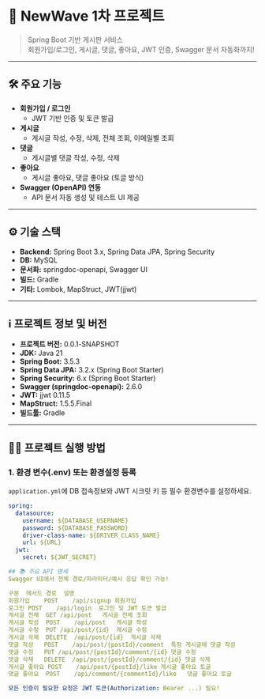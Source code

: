 # 📝 NewWave 1차 프로젝트

> Spring Boot 기반 게시판 서비스  
> 회원가입/로그인, 게시글, 댓글, 좋아요, JWT 인증, Swagger 문서 자동화까지!

---

## 🛠️ 주요 기능

- **회원가입 / 로그인**
    - JWT 기반 인증 및 토큰 발급
- **게시글**
    - 게시글 작성, 수정, 삭제, 전체 조회, 이메일별 조회
- **댓글**
    - 게시글별 댓글 작성, 수정, 삭제
- **좋아요**
    - 게시글 좋아요, 댓글 좋아요 (토글 방식)
- **Swagger (OpenAPI) 연동**
    - API 문서 자동 생성 및 테스트 UI 제공

---

## ⚙️ 기술 스택

- **Backend:** Spring Boot 3.x, Spring Data JPA, Spring Security
- **DB:** MySQL
- **문서화:** springdoc-openapi, Swagger UI
- **빌드:** Gradle
- **기타:** Lombok, MapStruct, JWT(jjwt)

---

## ℹ️ 프로젝트 정보 및 버전

- **프로젝트 버전:** 0.0.1-SNAPSHOT
- **JDK:** Java 21
- **Spring Boot:** 3.5.3
- **Spring Data JPA:** 3.2.x (Spring Boot Starter)
- **Spring Security:** 6.x (Spring Boot Starter)
- **Swagger (springdoc-openapi):** 2.6.0
- **JWT:** jjwt 0.11.5
- **MapStruct:** 1.5.5.Final
- **빌드툴:** Gradle

---

## 🏃‍♂️ 프로젝트 실행 방법

### 1. **환경 변수(.env) 또는 환경설정 등록**
`application.yml`에 DB 접속정보와 JWT 시크릿 키 등 필수 환경변수를 설정하세요.

```yaml
spring:
  datasource:
    username: ${DATABASE_USERNAME}
    password: ${DATABASE_PASSWORD}
    driver-class-name: ${DRIVER_CLASS_NAME}
    url: ${URL}
  jwt:
    secret: ${JWT_SECRET}

## 📚 주요 API 명세
Swagger UI에서 전체 경로/파라미터/예시 응답 확인 가능!

구분	메서드	경로	설명
회원가입	POST	/api/signup	회원가입
로그인	POST	/api/login	로그인 및 JWT 토큰 발급
게시글 전체	GET	/api/post	게시글 전체 조회
게시글 작성	POST	/api/post	게시글 작성
게시글 수정	PUT	/api/post/{id}	게시글 수정
게시글 삭제	DELETE	/api/post/{id}	게시글 삭제
댓글 작성	POST	/api/post/{postId}/comment	특정 게시글에 댓글 작성
댓글 수정	PUT	/api/post/{postId}/comment/{id}	댓글 수정
댓글 삭제	DELETE	/api/post/{postId}/comment/{id}	댓글 삭제
게시글 좋아요	POST	/api/post/{postId}/like	게시글 좋아요 토글
댓글 좋아요	POST	/api/comment/{commentId}/like	댓글 좋아요 토글

모든 인증이 필요한 요청은 JWT 토큰(Authorization: Bearer ...) 필요!

